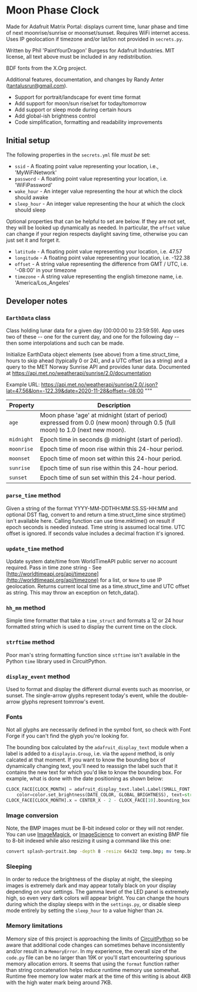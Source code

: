 # Moon Phase Clock

Made for Adafruit Matrix Portal: displays current time, lunar phase and time of next moonrise/sunrise
or moonset/sunset. Requires WiFi internet access. Uses IP geolocation if timezone and/or lat/lon not
provided in `secrets.py`.

Written by Phil 'PaintYourDragon' Burgess for Adafruit Industries.
MIT license, all text above must be included in any redistribution.

BDF fonts from the X.Org project.

Additional features, documentation, and changes by Randy Anter (tantalusrur@gmail.com).

* Support for portrait/landscape for event time format
* Add support for moon/sun rise/set for today/tomorrow
* Add support or sleep mode during certain hours
* Add global-ish brightness control
* Code simplification, formatting and readability improvements

## Initial setup

The following properties in the `secrets.yml` file _must be_ set:

* `ssid` - A floating point value representing your location, i.e., 'MyWiFiNetwork'
* `password` - A floating point value representing your location, i.e. 'WiFiPassword'
* `wake_hour` - An integer value representing the hour at which the clock should awake
* `sleep_hour` - An integer value representing the hour at which the clock should sleep

Optional properties that can be helpful to set are below. If they are not set, they will be
looked up dynamically as needed. In particular, the `offset` value can change if your region
respects daylight saving time, otherwise you can just set it and forget it.

* `latitude` - A floating point value representing your location, i.e. 47.57
* `longitude` - A floating point value representing your location, i.e. -122.38
* `offset` - A string value representing the difference from GMT / UTC, i.e. '-08:00' in your timezone
* `timezone` - A string value representing the english timezone name, i.e. 'America/Los_Angeles'

## Developer notes

### `EarthData` class

Class holding lunar data for a given day (00:00:00 to 23:59:59). App uses two of these -- one for the
current day, and one for the following day -- then some interpolations and such can be made.

Initialize EarthData object elements (see above) from a time.struct_time, hours to skip ahead (typically
0 or 24), and a UTC offset (as a string) and a query to the MET Norway Sunrise API and provides lunar data.
Documented at https://api.met.no/weatherapi/sunrise/2.0/documentation

Example URL:
https://api.met.no/weatherapi/sunrise/2.0/.json?lat=47.56&lon=-122.39&date=2020-11-28&offset=-08:00
"""

| Property | Description |
| ---- | ---- |
| `age` | Moon phase 'age' at midnight (start of period) expressed from 0.0 (new moon) through 0.5 (full moon) to 1.0 (next new moon).
| `midnight` | Epoch time in seconds @ midnight (start of period).
| `moonrise` | Epoch time of moon rise within this 24-hour period.
| `moonset` | Epoch time of moon set within this 24-hour period.
| `sunrise` | Epoch time of sun rise within this 24-hour period.
| `sunset` | Epoch time of sun set within this 24-hour period.

### `parse_time` method

Given a string of the format YYYY-MM-DDTHH:MM:SS.SS-HH:MM and optional DST flag, convert to and return a time.struct_time since
strptime() isn't available here. Calling function can use time.mktime() on result if epoch seconds is needed instead. Time string
is assumed local time. UTC offset is ignored. If seconds value includes a decimal fraction it's ignored.

### `update_time` method

Update system date/time from WorldTimeAPI public server no account required. Pass in time zone string - See
[http://worldtimeapi.org/api/timezone](http://worldtimeapi.org/api/timezone) for a list, or `None` to use IP geolocation. Returns
current local time as a time.struct_time and UTC offset as string. This may throw an exception on fetch_data().

### `hh_mm` method

Simple time formatter that take a `time_struct` and formats a 12 or 24 hour formatted string which is used to  display the current
time on the clock.

### `strftime` method

Poor man's string formatting function since `stftime` isn't available in the Python `time` library used in CircuitPython.

### `display_event` method

Used to format and display the different diurnal events such as moonrise, or sunset. The single-arrow glyphs represent today's
event, while the double-arrow glyphs represent tomrrow's event.

### Fonts

Not all glyphs are necessarily defined in the symbol font, so check with Font Forge if you can't find the glyph you're looking for.

The bounding box calculated by the `adafruit_display_text` module when a label is added to a `displayio.Group`, i.e. via the `append`
method, is only calcated at that moment. If you want to know the bounding box of dynamically changing text, you'll need to reassign
the label such that it contains the new text for which you'd like to know the bounding box. For example, what is done with the date
positioning as shown below:

```py
CLOCK_FACE[CLOCK_MONTH] = adafruit_display_text.label.Label(SMALL_FONT,
    color=color.set_brightness(DATE_COLOR, GLOBAL_BRIGHTNESS), text=str(NOW.tm_mon), y=TIME_Y + 10)
CLOCK_FACE[CLOCK_MONTH].x = CENTER_X - 2 - CLOCK_FACE[10].bounding_box[2]
```

### Image conversion

Note, the BMP images must be 8-bit indexed color or they will not render. You can use
[ImageMagick](https://imagemagick.org/index.php), or
[ImageScience](https://github.com/seattlerb/image_science) to convert an existing BMP file to
8-bit indexed while also resizing it using a command like this one:

```sh
convert splash-portrait.bmp -depth 8 -resize 64x32 temp.bmp; mv temp.bmp splash-portrait.bmp
```

### Sleeping

In order to reduce the brightness of the display at night, the sleeping images is extremely dark and may appear totally
black on your display depending on your settings. The gamma level of the LED panel is extremely high, so even very dark
colors will appear bright. You can change the hours during which the display sleeps with in the `settings.py`, or disable
sleep mode entirely by setting the `sleep_hour` to a value higher than `24`.

### Memory limitations

Memory size of this project is approaching the limits of
[CircuitPython](https://learn.adafruit.com/welcome-to-circuitpython?view=all#what-is-a-memoryerror-3020684-8)
so be aware that additional code changes can sometimes behave inconsistently and/or result in a `MemoryError`. In my experience,
the overall size of the `code.py` file can be no larger than 19K or you'll start encountering spurious memory allocation errors.
It seems that using the `format` function rather than string concatenation helps reduce runtime memory use somewhat. Runtime free
memory low water mark at the time of this writing is about 4KB with the high water mark being around 7KB.
